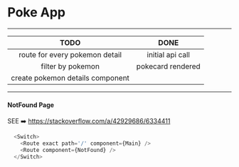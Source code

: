 # Poke App

---

| TODO                             |      DONE         |
|:--------------------------------:|:-----------------:|
| route for every pokemon detail   | initial api call  |
| filter by pokemon                | pokecard rendered |
| create pokemon details component |


---

#### NotFound Page

SEE ➡️ https://stackoverflow.com/a/42929686/6334411

```javascript
  <Switch>
    <Route exact path='/' component={Main} />
    <Route component={NotFound} />
  </Switch>
```
